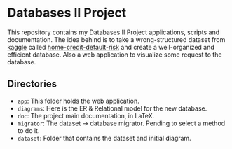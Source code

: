 # Databases II Project

This repository contains my Databases II Project applications, scripts and
documentation. The idea behind is to take a wrong-structured dataset from 
[kaggle](https://www.kaggle.com) called
[home-credit-default-risk](https://www.kaggle.com/c/home-credit-default-risk/data)
and create a well-organized and efficient database. Also a web application 
to visualize some request to the database.

## Directories

- `app`: This folder holds the web application.
- `diagrams`: Here is the ER & Relational model for the new database.
- `doc`: The project main documentation, in LaTeX.
- `migrator`: The dataset -> database migrator. Pending to select a method to do it.
- `dataset`: Folder that contains the dataset and initial diagram.
